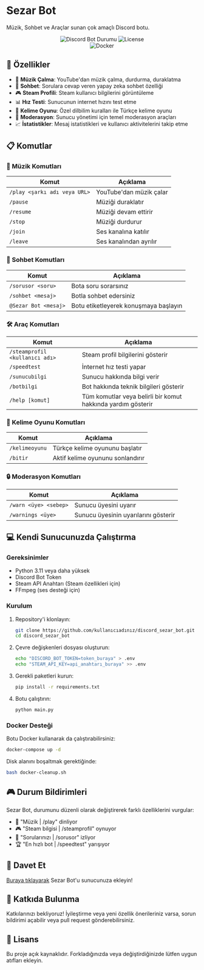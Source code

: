 # Sezar Bot

Müzik, Sohbet ve Araçlar sunan çok amaçlı Discord botu.

<div align="center">

![Discord Bot Durumu](https://img.shields.io/badge/durum-çevrimiçi-brightgreen)
![License](https://img.shields.io/badge/license-MIT-green)  
![Docker](https://img.shields.io/badge/docker-supported-blue)

</div>

## 🌟 Özellikler

- 🎵 **Müzik Çalma**: YouTube'dan müzik çalma, durdurma, duraklatma
- 💬 **Sohbet**: Sorulara cevap veren yapay zeka sohbet özelliği
- 🎮 **Steam Profili**: Steam kullanıcı bilgilerini görüntüleme
- 📊 **Hız Testi**: Sunucunun internet hızını test etme
- 🎲 **Kelime Oyunu**: Özel dilbilim kuralları ile Türkçe kelime oyunu
- 🔧 **Moderasyon**: Sunucu yönetimi için temel moderasyon araçları
- 📈 **İstatistikler**: Mesaj istatistikleri ve kullanıcı aktivitelerini takip etme

## 📋 Komutlar

### 🎵 Müzik Komutları
| Komut | Açıklama |
|-------|----------|
| `/play <şarkı adı veya URL>` | YouTube'dan müzik çalar |
| `/pause` | Müziği duraklatır |
| `/resume` | Müziği devam ettirir |
| `/stop` | Müziği durdurur |
| `/join` | Ses kanalına katılır |
| `/leave` | Ses kanalından ayrılır |

### 💬 Sohbet Komutları
| Komut | Açıklama |
|-------|----------|
| `/sorusor <soru>` | Bota soru sorarsınız |
| `/sohbet <mesaj>` | Botla sohbet edersiniz |
| `@Sezar Bot <mesaj>` | Botu etiketleyerek konuşmaya başlayın |

### 🛠️ Araç Komutları
| Komut | Açıklama |
|-------|----------|
| `/steamprofil <kullanıcı adı>` | Steam profil bilgilerini gösterir |
| `/speedtest` | İnternet hız testi yapar |
| `/sunucubilgi` | Sunucu hakkında bilgi verir |
| `/botbilgi` | Bot hakkında teknik bilgileri gösterir |
| `/help [komut]` | Tüm komutlar veya belirli bir komut hakkında yardım gösterir |

### 🎲 Kelime Oyunu Komutları
| Komut | Açıklama |
|-------|----------|
| `/kelimeoyunu` | Türkçe kelime oyununu başlatır |
| `/bitir` | Aktif kelime oyununu sonlandırır |

### 🔒 Moderasyon Komutları
| Komut | Açıklama |
|-------|----------|
| `/warn <üye> <sebep>` | Sunucu üyesini uyarır |
| `/warnings <üye>` | Sunucu üyesinin uyarılarını gösterir |

## 💻 Kendi Sunucunuzda Çalıştırma

### Gereksinimler
- Python 3.11 veya daha yüksek
- Discord Bot Token
- Steam API Anahtarı (Steam özellikleri için)
- FFmpeg (ses desteği için)

### Kurulum

1. Repository'i klonlayın:
   ```bash
   git clone https://github.com/kullanıcıadınız/discord_sezar_bot.git
   cd discord_sezar_bot
   ```

2. Çevre değişkenleri dosyası oluşturun:
   ```bash
   echo "DISCORD_BOT_TOKEN=token_buraya" > .env
   echo "STEAM_API_KEY=api_anahtarı_buraya" >> .env
   ```

3. Gerekli paketleri kurun:
   ```bash
   pip install -r requirements.txt
   ```

4. Botu çalıştırın:
   ```bash
   python main.py
   ```

### Docker Desteği

Botu Docker kullanarak da çalıştırabilirsiniz:

```bash
docker-compose up -d
```

Disk alanını boşaltmak gerektiğinde:
```bash
bash docker-cleanup.sh
```

## 🎮 Durum Bildirimleri

Sezar Bot, durumunu düzenli olarak değiştirerek farklı özelliklerini vurgular:
- 🎵 "Müzik | /play" dinliyor
- 🎮 "Steam bilgisi | /steamprofil" oynuyor
- 👀 "Sorularınızı | /sorusor" izliyor
- 🏆 "En hızlı bot | /speedtest" yarışıyor

## 🔗 Davet Et

[Buraya tıklayarak](https://discord.com/oauth2/authorize?client_id=1369772830937317437) Sezar Bot'u sunucunuza ekleyin!

## 🤝 Katkıda Bulunma

Katkılarınızı bekliyoruz! İyileştirme veya yeni özellik önerileriniz varsa, sorun bildirimi açabilir veya pull request gönderebilirsiniz.

## 📜 Lisans

Bu proje açık kaynaklıdır. Forkladığınızda veya değiştirdiğinizde lütfen uygun atıfları ekleyin.
